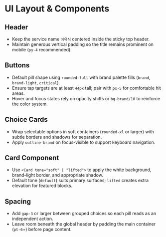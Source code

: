 # UI Layout & Components

## Header
- Keep the service name `이유식` centered inside the sticky top header.
- Maintain generous vertical padding so the title remains prominent on mobile (`py-4` recommended).

## Buttons
- Default pill shape using `rounded-full` with brand palette fills (`brand`, `brand-light`, `critical`).
- Ensure tap targets are at least `44px` tall; pair with `px-5` for comfortable hit areas.
- Hover and focus states rely on opacity shifts or `bg-brand/10` to reinforce the color system.

## Choice Cards
- Wrap selectable options in soft containers (`rounded-xl` or larger) with subtle borders and shadows for separation.
- Apply `outline-brand` on focus-visible to support keyboard navigation.

## Card Component
- Use `<Card tone="soft" | "lifted">` to apply the white background, brand-light border, and appropriate shadow.
- Default tone (`default`) suits primary surfaces; `lifted` creates extra elevation for featured blocks.

## Spacing
- Add `gap-3` or larger between grouped choices so each pill reads as an independent action.
- Leave room beneath the global header by padding the main container (`pt-6`+) before page content.
